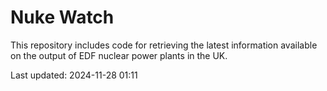 # Nuke Watch

This repository includes code for retrieving the latest information available on the output of EDF nuclear power plants in the UK.

Last updated: 2024-11-28 01:11